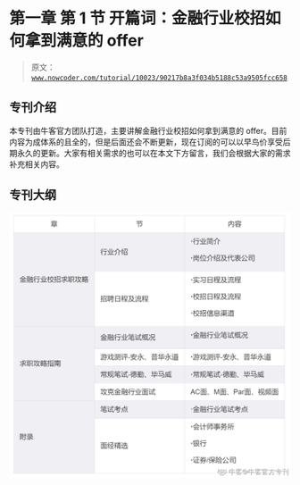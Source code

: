 # 第一章 第 1 节 开篇词：金融行业校招如何拿到满意的 offer

> 原文：[`www.nowcoder.com/tutorial/10023/90217b8a3f034b5188c53a9505fcc658`](https://www.nowcoder.com/tutorial/10023/90217b8a3f034b5188c53a9505fcc658)

## 专刊介绍

本专刊由牛客官方团队打造，主要讲解金融行业校招如何拿到满意的 offer。目前内容为成体系的且全的，但是后面还会不断更新，现在订阅的可以以早鸟价享受后期永久的更新。大家有相关需求的也可以在本文下方留言，我们会根据大家的需求补充相关内容。

## 专刊大纲

![](img/d08100c7380bdf54d4acf9ef7dbb90be.png)